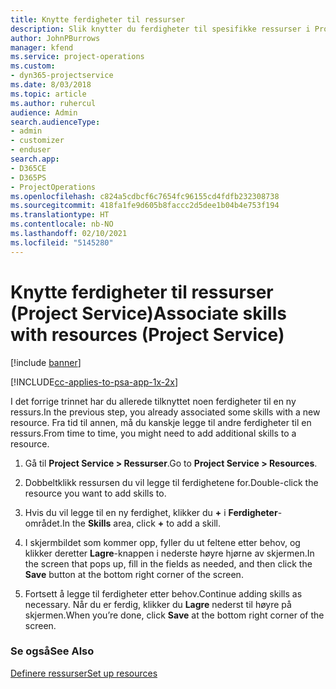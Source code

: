 ```yaml
---
title: Knytte ferdigheter til ressurser
description: Slik knytter du ferdigheter til spesifikke ressurser i Project Service
author: JohnPBurrows
manager: kfend
ms.service: project-operations
ms.custom:
- dyn365-projectservice
ms.date: 8/03/2018
ms.topic: article
ms.author: ruhercul
audience: Admin
search.audienceType:
- admin
- customizer
- enduser
search.app:
- D365CE
- D365PS
- ProjectOperations
ms.openlocfilehash: c824a5cdbcf6c7654fc96155cd4fdfb232308738
ms.sourcegitcommit: 418fa1fe9d605b8faccc2d5dee1b04b4e753f194
ms.translationtype: HT
ms.contentlocale: nb-NO
ms.lasthandoff: 02/10/2021
ms.locfileid: "5145280"
---
```

# <a name="associate-skills-with-resources-project-service"></a><span data-ttu-id="b77df-103">Knytte ferdigheter til ressurser (Project Service)</span><span class="sxs-lookup"><span data-stu-id="b77df-103">Associate skills with resources (Project Service)</span></span>

[!include [banner](../includes/psa-now-project-operations.md)]

[!INCLUDE[cc-applies-to-psa-app-1x-2x](../includes/cc-applies-to-psa-app-1x-2x.md)]

<span data-ttu-id="b77df-104">I det forrige trinnet har du allerede tilknyttet noen ferdigheter til en ny ressurs.</span><span class="sxs-lookup"><span data-stu-id="b77df-104">In the previous step, you already associated some skills with  a new resource.</span></span> <span data-ttu-id="b77df-105">Fra tid til annen, må du kanskje legge til andre ferdigheter til en ressurs.</span><span class="sxs-lookup"><span data-stu-id="b77df-105">From time to time, you might need to add additional skills to a resource.</span></span>  
  
1.  <span data-ttu-id="b77df-106">Gå til **Project Service > Ressurser**.</span><span class="sxs-lookup"><span data-stu-id="b77df-106">Go to **Project Service > Resources**.</span></span>  
  
2.  <span data-ttu-id="b77df-107">Dobbeltklikk ressursen du vil legge til ferdighetene for.</span><span class="sxs-lookup"><span data-stu-id="b77df-107">Double-click the resource you want to add skills to.</span></span>  
  
3.  <span data-ttu-id="b77df-108">Hvis du vil legge til en ny ferdighet, klikker du **+** i **Ferdigheter**-området.</span><span class="sxs-lookup"><span data-stu-id="b77df-108">In the **Skills** area, click **+** to add a skill.</span></span>  
  
4.  <span data-ttu-id="b77df-109">I skjermbildet som kommer opp, fyller du ut feltene etter behov, og klikker deretter **Lagre**-knappen i nederste høyre hjørne av skjermen.</span><span class="sxs-lookup"><span data-stu-id="b77df-109">In the screen that pops up, fill in the fields as needed, and then click the **Save** button at the bottom right corner of the screen.</span></span>  
  
5.  <span data-ttu-id="b77df-110">Fortsett å legge til ferdigheter etter behov.</span><span class="sxs-lookup"><span data-stu-id="b77df-110">Continue adding skills as necessary.</span></span> <span data-ttu-id="b77df-111">Når du er ferdig, klikker du **Lagre** nederst til høyre på skjermen.</span><span class="sxs-lookup"><span data-stu-id="b77df-111">When you’re done, click **Save** at the bottom right corner of the screen.</span></span>  
  
### <a name="see-also"></a><span data-ttu-id="b77df-112">Se også</span><span class="sxs-lookup"><span data-stu-id="b77df-112">See Also</span></span>  
 [<span data-ttu-id="b77df-113">Definere ressurser</span><span class="sxs-lookup"><span data-stu-id="b77df-113">Set up resources</span></span>](../psa/set-up-resources.md)
